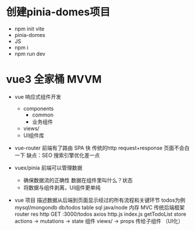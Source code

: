 # 创建pinia-domes项目
- npm init vite
- pinia-domes
- JS
- npm i
- npm run dev

# vue3 全家桶   MVVM
- vue 响应式组件开发
    - components
        - common
        - 业务组件
    - views/
    - UI组件库
- vue-router
    前端有了路由
    SPA 快 传统的http request+response
    页面不会白一下
    缺点：SEO 搜索引擎优化差一点

- vuex/pinia
    前端可以管理数据
    - 确保数据流的正确性
        数据在组件里叫什么？状态
    - 将数据与组件剥离，UI组件更单纯

- vue 项目 描述数据从后端到页面显示经过的所有流程和关键环节
    todos为例
    mysql/mongondb db/todos table
    sql
    java/node 内存  MVC 传统后端框架
    router
    res
    http GET :3000/todos
    axios http.js index.js getTodoList
    store actions -> mutations -> state
    组件 views/ -> props 传给子组件 （UI化）